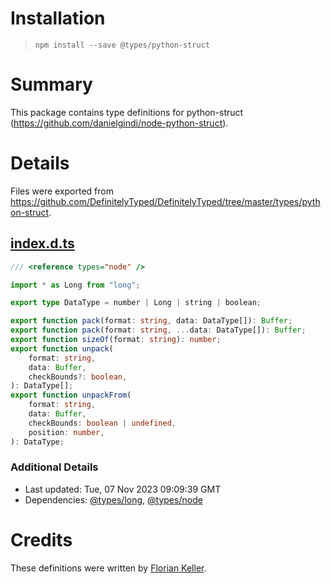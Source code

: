 # Installation
> `npm install --save @types/python-struct`

# Summary
This package contains type definitions for python-struct (https://github.com/danielgindi/node-python-struct).

# Details
Files were exported from https://github.com/DefinitelyTyped/DefinitelyTyped/tree/master/types/python-struct.
## [index.d.ts](https://github.com/DefinitelyTyped/DefinitelyTyped/tree/master/types/python-struct/index.d.ts)
````ts
/// <reference types="node" />

import * as Long from "long";

export type DataType = number | Long | string | boolean;

export function pack(format: string, data: DataType[]): Buffer;
export function pack(format: string, ...data: DataType[]): Buffer;
export function sizeOf(format: string): number;
export function unpack(
    format: string,
    data: Buffer,
    checkBounds?: boolean,
): DataType[];
export function unpackFrom(
    format: string,
    data: Buffer,
    checkBounds: boolean | undefined,
    position: number,
): DataType;

````

### Additional Details
 * Last updated: Tue, 07 Nov 2023 09:09:39 GMT
 * Dependencies: [@types/long](https://npmjs.com/package/@types/long), [@types/node](https://npmjs.com/package/@types/node)

# Credits
These definitions were written by [Florian Keller](https://github.com/ffflorian).
